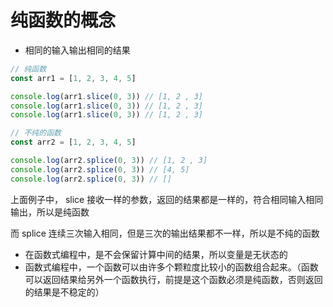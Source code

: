 # 纯函数的概念
- 相同的输入输出相同的结果

```js
// 纯函数
const arr1 = [1, 2, 3, 4, 5]

console.log(arr1.slice(0, 3)) // [1, 2 , 3]
console.log(arr1.slice(0, 3)) // [1, 2 , 3]
console.log(arr1.slice(0, 3)) // [1, 2 , 3]

// 不纯的函数
const arr2 = [1, 2, 3, 4, 5]

console.log(arr2.splice(0, 3)) // [1, 2 , 3]
console.log(arr2.splice(0, 3)) // [4, 5]
console.log(arr2.splice(0, 3)) // []
```

上面例子中， slice 接收一样的参数，返回的结果都是一样的，符合相同输入相同输出，所以是纯函数

而 splice 连续三次输入相同，但是三次的输出结果都不一样，所以是不纯的函数

- 在函数式编程中，是不会保留计算中间的结果，所以变量是无状态的
- 函数式编程中，一个函数可以由许多个颗粒度比较小的函数组合起来。（函数可以返回结果给另外一个函数执行，前提是这个函数必须是纯函数，否则返回的结果是不稳定的）
